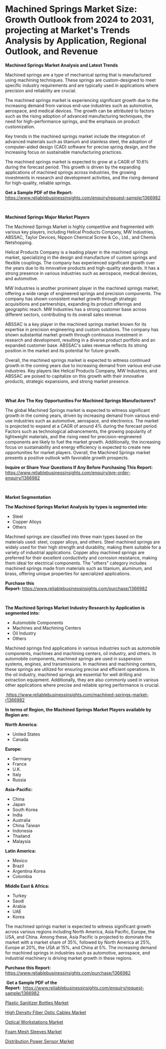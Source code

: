 <p><h1>Machined Springs Market Size: Growth Outlook from 2024 to 2031, projecting at Market's Trends Analysis by Application, Regional Outlook, and Revenue</h1></p><p><strong>Machined Springs Market Analysis and Latest Trends</strong></p>
<p><p>Machined springs are a type of mechanical spring that is manufactured using machining techniques. These springs are custom-designed to meet specific industry requirements and are typically used in applications where precision and reliability are crucial.</p><p>The machined springs market is experiencing significant growth due to the increasing demand from various end-use industries such as automotive, aerospace, and medical devices. The growth can be attributed to factors such as the rising adoption of advanced manufacturing techniques, the need for high-performance springs, and the emphasis on product customization.</p><p>Key trends in the machined springs market include the integration of advanced materials such as titanium and stainless steel, the adoption of computer-aided design (CAD) software for precise spring design, and the increasing focus on sustainable manufacturing practices.</p><p>The machined springs market is expected to grow at a CAGR of 10.6% during the forecast period. This growth is driven by the expanding applications of machined springs across industries, the growing investments in research and development activities, and the rising demand for high-quality, reliable springs.</p></p>
<p><strong>Get a Sample PDF of the Report:&nbsp;</strong> <a href="https://www.reliablebusinessinsights.com/enquiry/request-sample/1366982">https://www.reliablebusinessinsights.com/enquiry/request-sample/1366982</a></p>
<p>&nbsp;</p>
<p><strong>Machined Springs Major Market Players</strong></p>
<p><p>The Machined Springs Market is highly competitive and fragmented with various key players, including Helical Products Company, MW Industries, ABSSAC, Taylor Devices, Nippon Chemical Screw & Co., Ltd., and Chemis Netshopping. </p><p>Helical Products Company is a leading player in the machined springs market, specializing in the design and manufacture of custom springs and flexible couplings. The company has experienced significant growth over the years due to its innovative products and high-quality standards. It has a strong presence in various industries such as aerospace, medical devices, and automotive.</p><p>MW Industries is another prominent player in the machined springs market, offering a wide range of engineered springs and precision components. The company has shown consistent market growth through strategic acquisitions and partnerships, expanding its product offerings and geographic reach. MW Industries has a strong customer base across different sectors, contributing to its overall sales revenue.</p><p>ABSSAC is a key player in the machined springs market known for its expertise in precision engineering and custom solutions. The company has shown substantial market growth through continuous investment in research and development, resulting in a diverse product portfolio and an expanded customer base. ABSSAC's sales revenue reflects its strong position in the market and its potential for future growth.</p><p>Overall, the machined springs market is expected to witness continued growth in the coming years due to increasing demand from various end-use industries. Key players like Helical Products Company, MW Industries, and ABSSAC are poised to capitalize on this growth with their innovative products, strategic expansions, and strong market presence.</p></p>
<p>&nbsp;</p>
<p><strong>What Are The Key Opportunities For Machined Springs Manufacturers?</strong></p>
<p><p>The global Machined Springs market is expected to witness significant growth in the coming years, driven by increasing demand from various end-use industries such as automotive, aerospace, and electronics. The market is projected to expand at a CAGR of around 4% during the forecast period. Factors such as technological advancements, the growing popularity of lightweight materials, and the rising need for precision-engineered components are likely to fuel the market growth. Additionally, the increasing focus on sustainability and energy efficiency is expected to create new opportunities for market players. Overall, the Machined Springs market presents a positive outlook with favorable growth prospects.</p></p>
<p><strong>Inquire or Share Your Questions If Any Before Purchasing This Report:</strong> <a href="https://www.reliablebusinessinsights.com/enquiry/pre-order-enquiry/1366982">https://www.reliablebusinessinsights.com/enquiry/pre-order-enquiry/1366982</a></p>
<p>&nbsp;</p>
<p><strong>Market Segmentation</strong></p>
<p><strong>The Machined Springs Market Analysis by types is segmented into:</strong></p>
<p><ul><li>Steel</li><li>Copper Alloys</li><li>Others</li></ul></p>
<p><p>Machined springs are classified into three main types based on the materials used: steel, copper alloys, and others. Steel machined springs are widely used for their high strength and durability, making them suitable for a variety of industrial applications. Copper alloy machined springs are preferred for their excellent conductivity and corrosion resistance, making them ideal for electrical components. The "others" category includes machined springs made from materials such as titanium, aluminum, and brass, offering unique properties for specialized applications.</p></p>
<p><strong>Purchase this Report:&nbsp;</strong><a href="https://www.reliablebusinessinsights.com/purchase/1366982">https://www.reliablebusinessinsights.com/purchase/1366982</a></p>
<p>&nbsp;</p>
<p><strong>The Machined Springs Market Industry Research by Application is segmented into:</strong></p>
<p><ul><li>Automobile Components</li><li>Machines and Machining Centers</li><li>Oil Industry</li><li>Others</li></ul></p>
<p><p>Machined springs find applications in various industries such as automobile components, machines and machining centers, oil industry, and others. In automobile components, machined springs are used in suspension systems, engines, and transmissions. In machines and machining centers, these springs are utilized for ensuring precise and efficient operations. In the oil industry, machined springs are essential for well drilling and extraction equipment. Additionally, they are also commonly used in various other applications where precise and reliable spring performance is crucial.</p></p>
<p><a href="https://www.reliablebusinessinsights.com/machined-springs-market-r1366982">&nbsp;https://www.reliablebusinessinsights.com/machined-springs-market-r1366982</a></p>
<p><strong>In terms of Region, the Machined Springs Market Players available by Region are:</strong></p>
<p>
    <p> <strong> North America: </strong>
        <ul>
            <li>United States</li>
            <li>Canada</li>
        </ul>
        </p> 
    <p> <strong> Europe: </strong>
        <ul>
            <li>Germany</li>
            <li>France</li>
            <li>U.K.</li>
            <li>Italy</li>
            <li>Russia</li>
        </ul>
        </p> 
    <p> <strong> Asia-Pacific: </strong>
        <ul>
            <li>China</li>
            <li>Japan</li>
            <li>South Korea</li>
            <li>India</li>
            <li>Australia</li>
            <li>China Taiwan</li>
            <li>Indonesia</li>
            <li>Thailand</li>
            <li>Malaysia</li>
        </ul>
        </p> 
    <p> <strong> Latin America: </strong>
        <ul>
            <li>Mexico</li>
            <li>Brazil</li>
            <li>Argentina Korea</li>
            <li>Colombia</li>
        </ul>
        </p> 
    <p> <strong> Middle East & Africa: </strong>
        <ul>
            <li>Turkey</li>
            <li>Saudi</li>
            <li>Arabia</li>
            <li>UAE</li>
            <li>Korea</li>
        </ul>
    </p>
    </p>
<p><p>The machined springs market is expected to witness significant growth across various regions including North America, Asia Pacific, Europe, the USA, and China. Among these, Asia Pacific is projected to dominate the market with a market share of 35%, followed by North America at 25%, Europe at 20%, the USA at 15%, and China at 5%. The increasing demand for machined springs in industries such as automotive, aerospace, and industrial machinery is driving market growth in these regions.</p></p>
<p><strong>Purchase this Report: </strong><a href="https://www.reliablebusinessinsights.com/purchase/1366982">https://www.reliablebusinessinsights.com/purchase/1366982</a></p>
<p>&nbsp;<strong>Get a Sample PDF of the Report:&nbsp;&nbsp;</strong><a href="https://www.reliablebusinessinsights.com/enquiry/request-sample/1366982">https://www.reliablebusinessinsights.com/enquiry/request-sample/1366982</a></p>
<p><strong></strong></p>
<p><p><a href="https://github.com/lubmix/Market-Research-Report-List-3/blob/main/plastic-sanitizer-bottles-market.md">Plastic Sanitizer Bottles Market</a></p><p><a href="https://www.linkedin.com/pulse/high-density-fiber-optic-cables-market-research-report-cfocc">High Density Fiber Optic Cables Market</a></p><p><a href="https://issuu.com/reportprime-2/docs/optical-workstations-market-size-2030.pptx">Optical Workstations Market</a></p><p><a href="https://github.com/joannagoyvaerts/Market-Research-Report-List-3/blob/main/foam-mesh-sleeves-market.md">Foam Mesh Sleeves Market</a></p><p><a href="https://www.linkedin.com/pulse/in-depth-analysis-global-distribution-power-sensor-market-scope-gb9be">Distribution Power Sensor Market</a></p></p>